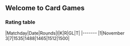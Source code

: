 ## Welcome to Card Games

### Rating table

|Matchday|Date|Rounds|I|K|R|GL|T|
|-------
|1|November 3|7|1535|1488|1465|1512|1500|


